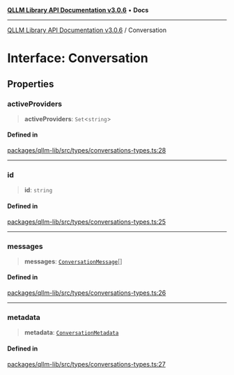 [**QLLM Library API Documentation v3.0.6**](../README.md) • **Docs**

***

[QLLM Library API Documentation v3.0.6](../globals.md) / Conversation

# Interface: Conversation

## Properties

### activeProviders

> **activeProviders**: `Set`\<`string`\>

#### Defined in

[packages/qllm-lib/src/types/conversations-types.ts:28](https://github.com/quantalogic/qllm/blob/b15a3aa4af263bce36ea091a0f29bf1255b95497/packages/qllm-lib/src/types/conversations-types.ts#L28)

***

### id

> **id**: `string`

#### Defined in

[packages/qllm-lib/src/types/conversations-types.ts:25](https://github.com/quantalogic/qllm/blob/b15a3aa4af263bce36ea091a0f29bf1255b95497/packages/qllm-lib/src/types/conversations-types.ts#L25)

***

### messages

> **messages**: [`ConversationMessage`](ConversationMessage.md)[]

#### Defined in

[packages/qllm-lib/src/types/conversations-types.ts:26](https://github.com/quantalogic/qllm/blob/b15a3aa4af263bce36ea091a0f29bf1255b95497/packages/qllm-lib/src/types/conversations-types.ts#L26)

***

### metadata

> **metadata**: [`ConversationMetadata`](ConversationMetadata.md)

#### Defined in

[packages/qllm-lib/src/types/conversations-types.ts:27](https://github.com/quantalogic/qllm/blob/b15a3aa4af263bce36ea091a0f29bf1255b95497/packages/qllm-lib/src/types/conversations-types.ts#L27)
